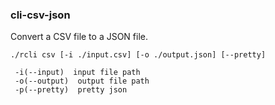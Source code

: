 
  ### cli-csv-json

  Convert a CSV file to a JSON file.

```shell
./rcli csv [-i ./input.csv] [-o ./output.json] [--pretty]
```
```shell
 -i(--input)  input file path 
 -o(--output)  output file path
 -p(--pretty)  pretty json
```